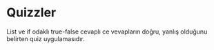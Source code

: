 # Quizzler
List ve if odaklı true-false cevaplı ce vevapların doğru, yanlış olduğunu belirten  quiz uygulamasıdır.
